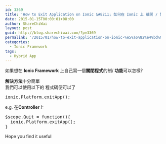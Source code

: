 ```yaml
---
id: 3369
title: 'How to Exit Application on Ionic &#8211; 如何在 Ionic 上 離開 / 關閉程式'
date: 2015-01-15T00:00:01+08:00
author: ShareChiWai
layout: post
guid: http://blog.sharechiwai.com/?p=3369
permalink: '/2015/01/how-to-exit-application-on-ionic-%e5%a6%82%e4%bd%95%e5%9c%a8-ionic-%e4%b8%8a-%e9%9b%a2%e9%96%8b-%e9%97%9c%e9%96%89%e7%a8%8b%e5%bc%8f/'
categories:
  - Ionic Framework
tags:
  - Hybrid App
---
```

如果想在 **Ionic Framework** 上自己寫一個**關閉程式**的制/ **功能**可以怎樣?

**解決方法**十分簡單  
我們可以使用以下的 程式碼便可以了

<pre>ionic.Platform.exitApp();
</pre>

e.g. 在**Controller**上

<pre>$scope.Quit = function(){
  ionic.Platform.exitApp();
}
</pre>

Hope you find it useful